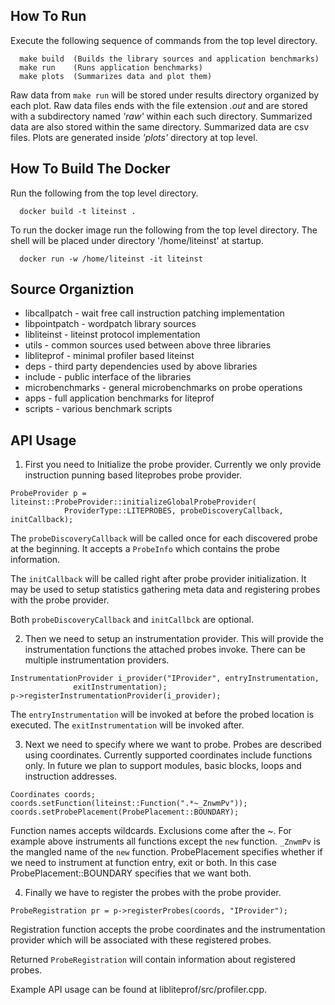 
How To Run
----------

Execute the following sequence of commands from the top level directory.

```
  make build  (Builds the library sources and application benchmarks)
  make run    (Runs application benchmarks)
  make plots  (Summarizes data and plot them)
```

Raw data from `make run` will be stored under results directory organized by
each plot. Raw data files ends with the file extension *.out* and are stored
with a subdirectory named *'raw'* within each such directory. Summarized data 
are also stored within the same directory. Summarized data are csv files.
Plots are generated inside *'plots'* directory at top level.

How To Build The Docker 
-----------------------

Run the following from the top level directory.

```
  docker build -t liteinst .
```

To run the docker image run the following from the top level directory. The 
shell will be placed under directory '/home/liteinst' at startup.

```
  docker run -w /home/liteinst -it liteinst
```

Source Organiztion
------------------

 * libcallpatch  - wait free call instruction patching implementation
 * libpointpatch - wordpatch library sources
 * libliteinst   - liteinst protocol implementation
 * utils         - common sources used between above three libraries
 * libliteprof   - minimal profiler based liteinst
 * deps          - third party dependencies used by above libraries
 * include       - public interface of the libraries
 * microbenchmarks - general microbenchmarks on probe operations
 * apps          - full application benchmarks for liteprof
 * scripts       - various benchmark scripts

API Usage
---------

1. First you need to Initialize the probe provider. Currently we only provide
instruction punning based liteprobes probe provider.

```
ProbeProvider p = liteinst::ProbeProvider::initializeGlobalProbeProvider(
            ProviderType::LITEPROBES, probeDiscoveryCallback, initCallback);
```

The `probeDiscoveryCallback` will be called once for each discovered probe at the
beginning. It accepts a `ProbeInfo` which contains the probe information. 

The `initCallback` will be called right after probe provider initialization. It may be 
used to setup statistics gathering meta data and registering probes with the 
probe provider.

Both `probeDiscoveryCallback` and `initCallbck` are optional.

2. Then we need to setup an instrumentation provider. This will provide the instrumentation
functions the attached probes invoke. There can be multiple instrumentation providers.

```
InstrumentationProvider i_provider("IProvider", entryInstrumentation, 
              exitInstrumentation);
p->registerInstrumentationProvider(i_provider);
```

The `entryInstrumentation` will be invoked at before the probed location is 
executed. The `exitInstrumentation` will be invoked after.

3. Next we need to specify where we want to probe. Probes are described using coordinates.
Currently supported coordinates include functions only. In future we plan 
to support modules, basic blocks, loops and instruction addresses.

```
Coordinates coords;
coords.setFunction(liteinst::Function(".*~_ZnwmPv"));
coords.setProbePlacement(ProbePlacement::BOUNDARY);
```

Function names accepts wildcards. Exclusions come after the ~. For example
above instruments all functions except the `new` function. `_ZnwmPv` is the mangled name 
of the `new` function. ProbePlacement specifies whether if we need to instrument 
at function entry, exit or both. In this case ProbePlacement::BOUNDARY specifies that we
want both.

4. Finally we have to register the probes with the probe provider.

```
ProbeRegistration pr = p->registerProbes(coords, "IProvider"); 
```

Registration function accepts the probe coordinates and the instrumentation provider
which will be associated with these registered probes.

Returned `ProbeRegistration` will contain information about registered probes.

Example API usage can be found at libliteprof/src/profiler.cpp.


